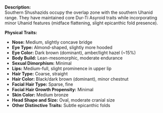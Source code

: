 **Description:**  
Southern Shushazids occupy the overlap zone with the southern Uhanid range. They have maintained core Dur-Ti Asyroid traits while incorporating minor Uhanid features (midface flattening, slight epicanthic fold presence).

**Physical Traits:**
- **Nose:** Medium, slightly concave bridge
- **Eye Type:** Almond-shaped, slightly more hooded
- **Eye Color:** Dark brown (dominant), amber/light hazel (~15%)
- **Body Build:** Lean-mesomorphic, moderate endurance
- **Sexual Dimorphism:** Minimal
- **Lips:** Medium-full, slight prominence in upper lip
- **Hair Type:** Coarse, straight
- **Hair Color:** Black/dark brown (dominant), minor chestnut
- **Facial Hair Type:** Sparse, fine
- **Facial Hair Growth Propensity:** Minimal
- **Skin Color:** Medium bronze
- **Head Shape and Size:** Oval, moderate cranial size
- **Other Distinctive Traits:** Subtle epicanthic folds